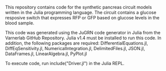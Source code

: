 This repository contains code for the synthetic pancreas circuit models written in the Julia programming language. The circuit contains a glucose resposive switch that expresses RFP or GFP based on glucose levels in the blood sample. 

This code was generated using the JuGRN code generator in Julia from the Varnerlab GitHub Repository. Julia v1.4 must be installed to run this code. In addition, the following packages are required: DifferentialEquations.jl, DiffEqSensitivity.jl, NumericalIntegration.jl, DelimitedFiles.jl, JSON.jl, DataFrames.jl, LinearAlgebra.jl, PyPlot.jl

To execute code, run include("Driver.jl") in the Julia REPL.
